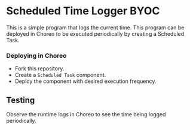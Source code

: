 # Scheduled Time Logger BYOC

This is a simple program that logs the current time. This program can be deployed in Choreo to be executed periodically by creating a Scheduled Task.

### Deploying in Choreo

- Fork this repository.
- Create a `Scheduled Task` component.
- Deploy the component with desired execution frequency.

## Testing

Observe the runtime logs in Choreo to see the time being logged periodically.
